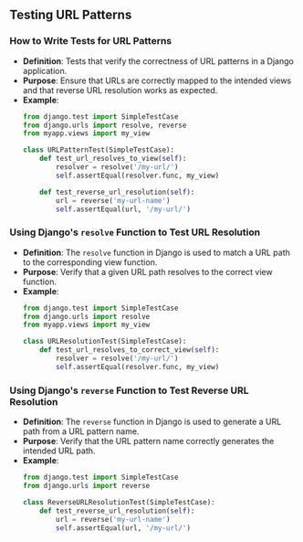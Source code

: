 
## Testing URL Patterns

### How to Write Tests for URL Patterns
- **Definition**: Tests that verify the correctness of URL patterns in a Django application.
- **Purpose**: Ensure that URLs are correctly mapped to the intended views and that reverse URL resolution works as expected.
- **Example**:
  ```python
  from django.test import SimpleTestCase
  from django.urls import resolve, reverse
  from myapp.views import my_view

  class URLPatternTest(SimpleTestCase):
      def test_url_resolves_to_view(self):
          resolver = resolve('/my-url/')
          self.assertEqual(resolver.func, my_view)

      def test_reverse_url_resolution(self):
          url = reverse('my-url-name')
          self.assertEqual(url, '/my-url/')
  ```

### Using Django's `resolve` Function to Test URL Resolution
- **Definition**: The `resolve` function in Django is used to match a URL path to the corresponding view function.
- **Purpose**: Verify that a given URL path resolves to the correct view function.
- **Example**:
  ```python
  from django.test import SimpleTestCase
  from django.urls import resolve
  from myapp.views import my_view

  class URLResolutionTest(SimpleTestCase):
      def test_url_resolves_to_correct_view(self):
          resolver = resolve('/my-url/')
          self.assertEqual(resolver.func, my_view)
  ```

### Using Django's `reverse` Function to Test Reverse URL Resolution
- **Definition**: The `reverse` function in Django is used to generate a URL path from a URL pattern name.
- **Purpose**: Verify that the URL pattern name correctly generates the intended URL path.
- **Example**:
  ```python
  from django.test import SimpleTestCase
  from django.urls import reverse

  class ReverseURLResolutionTest(SimpleTestCase):
      def test_reverse_url_resolution(self):
          url = reverse('my-url-name')
          self.assertEqual(url, '/my-url/')
  ```